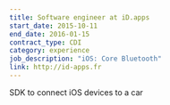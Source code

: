 ```yaml
---
title: Software engineer at iD.apps
start_date: 2015-10-11
end_date: 2016-01-15
contract_type: CDI
category: experience
job_description: "iOS: Core Bluetooth"
link: http://id-apps.fr
---
```


SDK to connect iOS devices to a car

